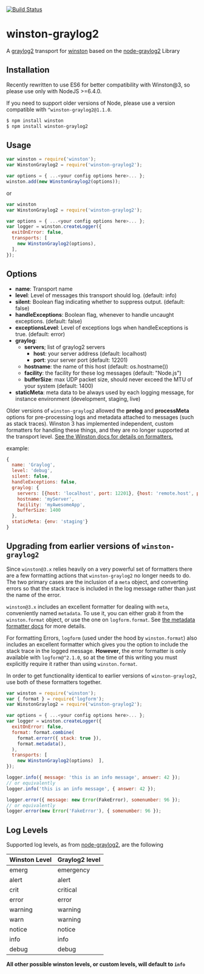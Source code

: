 [![Build Status](https://secure.travis-ci.org/namshi/winston-graylog2.png)](http://travis-ci.org/namshi/winston-graylog2)

# winston-graylog2 

A [graylog2][0] transport for [winston][1] based on the [node-graylog2][2] Library

## Installation

Recently rewritten to use ES6 for better compatibility with Winston@3,
so please use only with NodeJS >=6.4.0.

If you need to support older versions of Node, please use a version
compatible with `^winston-graylog2@1.1.0`.


``` sh
$ npm install winston
$ npm install winston-graylog2
```

## Usage
```javascript
var winston = require('winston');
var WinstonGraylog2 = require('winston-graylog2');

var options = { ...<your config options here>... };
winston.add(new WinstonGraylog2(options));
```

or

```javascript
var winston
var WinstonGraylog2 = require('winston-graylog2');

var options = { ...<your config options here>... };
var logger = winston.createLogger({
  exitOnError: false,
  transports: [
    new WinstonGraylog2(options),
  ],
});
```

## Options

* __name__:  Transport name
* __level__: Level of messages this transport should log. (default: info)
* __silent__: Boolean flag indicating whether to suppress output. (default: false)
* __handleExceptions__: Boolean flag, whenever to handle uncaught exceptions. (default: false)
* __exceptionsLevel__: Level of exceptions logs when handleExceptions is true. (default: error)
* __graylog__:
  - __servers__; list of graylog2 servers
    * __host__: your server address (default: localhost)
    * __port__: your server port (default: 12201)
  - __hostname__: the name of this host (default: os.hostname())
  - __facility__: the facility for these log messages (default: "Node.js")
  - __bufferSize__: max UDP packet size, should never exceed the MTU of your system (default: 1400)
* __staticMeta__: meta data to be always used by each logging message, for instance environment (development, staging, live)


Older versions of `winston-graylog2` allowed the __prelog__ and __processMeta__ options for
pre-processing logs and metadata attached to messages (such as stack traces). Winston 3 has
implemented independent, custom formatters for handling these things, and they are no longer
supported at the transport level.
[See the Winston docs for details on formatters.](https://github.com/winstonjs/winston#formats)

example:

```javascript
{
  name: 'Graylog',
  level: 'debug',
  silent: false,
  handleExceptions: false,
  graylog: {
    servers: [{host: 'localhost', port: 12201}, {host: 'remote.host', port: 12201}],
    hostname: 'myServer',
    facility: 'myAwesomeApp',
    bufferSize: 1400
  },
  staticMeta: {env: 'staging'}
}
```

## Upgrading from earlier versions of `winston-graylog2`

Since `winston@3.x` relies heavily on a very powerful set of formatters there are a few formatting
actions that `winston-graylog2` no longer needs to do. The two primary cases are the inclusion of
a `meta` object, and converting errors so that the stack trace is included in the log message
rather than just the name of the error.

`winston@3.x` includes an excellent formatter for dealing with `meta`, conveniently named
`metadata`. To use it, you can either grab it from the `winston.format` object, or use the one on
`logform.format`. See [the metadata formatter docs](https://github.com/winstonjs/logform#metadata)
for more details.

For formatting Errors, `logform` (used under the hood by `winston.format`) also includes an
excellent formatter which gives you the option to include the stack trace in the logged message.
**However**, the error formatter is only available with `logform@^2.1.0`, so at the time of this
writing you must explicitly require it rather than using `winston.format`.

In order to get functionality identical to earlier versions of `winston-graylog2`, use both of
these formatters together.

```javascript
var winston = require('winston');
var { format } = require('logform');
var WinstonGraylog2 = require('winston-graylog2');

var options = { ...<your config options here>... };
var logger = winston.createLogger({
  exitOnError: false,
  format: format.combine(
    format.errorr({ stack: true }),
    format.metadata(),
  ),
  transports: [
    new WinstonGraylog2(options)  ],
});

logger.info({ message: 'this is an info message', answer: 42 });
// or equivalently
logger.info('this is an info message', { answer: 42 });

logger.error({ message: new Error(FakeError), somenumber: 96 });
// or equivalently
logger.error(new Error('FakeError'), { somenumber: 96 });
```

## Log Levels
Supported log levels, as from [node-graylog2][2], are the following

Winston Level | Graylog2 level
---------------|---------------
emerg          | emergency
alert          | alert
crit           | critical
error          | error
warning        | warning
warn           | warning
notice         | notice
info           | info
debug          | debug

**All other possible winston levels, or custom levels, will default to `info`**

[0]: http://www.graylog2.org
[1]: https://github.com/flatiron/winston
[2]: https://github.com/Wizcorp/node-graylog2
